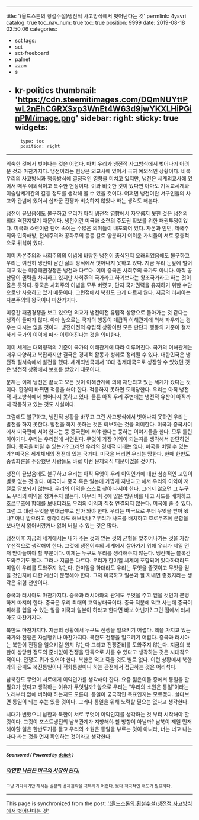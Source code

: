 
---
title: '(올드스톤의 횡설수설)냉전적 사고방식에서 벗어난다는 것'
permlink: 4ysvri
catalog: true
toc_nav_num: true
toc: true
position: 9999
date: 2019-08-18 02:50:06
categories:
- sct
tags:
- sct
- sct-freeboard
- palnet
- zzan
- s
- kr-politics
thumbnail: 'https://cdn.steemitimages.com/DQmNUYttPwL2nEhCGRXSxp3WnEt4W63d9jwYKXLHiPGinPM/image.png'
sidebar:
    right:
        sticky: true
widgets:
    -
        type: toc
        position: right
---


익숙한 것에서 벗어나는 것은 어렵다. 마치 우리가 냉전적 사고방식에서 벗어나기 어려운 것과 마찬가지다. 냉전이라는 현상은 외교사에 있어서 극히 예외적인 상황이다. 비록 우리의 사고방식과 행동방식에 결정적인 영향을 미치고 있지만, 냉전은 세계외교사에 있어서 매우 예외적이고 특수한 현상이다. 이와 비슷한 것이 있다면 아마도 기독교세계와 이슬람세계간의 갈등 정도를 생각해 볼 수 있을 것이다. 어쩌면 냉전이란 서구인들의 사고와 관념에 있어서 십자군 전쟁과 비슷하지 않았나 하는 생각도 해본다.

냉전이 끝났음에도 불구하고 우리가 아직 냉전적 영향에서 자유롭지 못한 것은 냉전의 최대 격전지였기 때문이다. 냉전이란 미국과 소련의 주도권 확보를 위한 패권투쟁이었다. 미국과 소련이란 단어 속에는 수많은 의미들이 내포되어 있다. 자본과 인민, 제국주의와 민족해방, 전체주의와 공화주의 등등 칼로 양분하기 어려운 가치들이 서로 중층적으로 뒤섞여 있다.

이미 자본주의와 사회주의의 이념에 바탕한 냉전이 종식된지 오래되었음에도 불구하고 우리는 여전히 냉전이 남긴 삶의 방식에서 벗어나지 못하고 있다. 지금 우리 눈앞에 벌어지고 있는 미중패권경쟁은 냉전과 다르다. 이미 중국은 사회주의 국가도 아니다. 아직 공산당이 권력을 차지하고 있지만 사회주의 국가라고 하기보다는 왕조국가라고 하는 것이 옳은 듯하다. 중국은 사회주의 이념을 모두 버렸고, 단지 국가권력을 유지하기 위한 수단으로만 사용하고 있기 때문이다. 그런점에서 북한도 크게 다르지 않다. 지금의 러시아는 자본주의의 왕국이나 마찬가지다.

미중간 패권경쟁을 보고 있으면 외교가 냉전이전 유럽적 상황으로 돌아가는 것 같다는 생각이 들때가 많다. 아마 앞으로는 국가의 행동이 계급적 이해관계에 의해 좌우되는 경우는 다시는 없을 것이다. 냉전이전의 유럽적 상황이란 모든 판단과 행동의 기준이 철저하게 국가의 이익에 따라 이루어진다는 것을 의미한다.

이미 세계는 대외정책의 기준이 국가의 이해관계에 따라 이루어진다. 국가의 이해관계는 매우 다양하고 복잡하지만 결국은 경제적 활동과 성취로 정리될 수 있다. 대한민국은 냉전적 질서속에서 발전을 했다. 세계최빈국에서 10대 경제대국으로 성장할 수 있었던 것은 냉전적 상황에서 보호를 받았기 때문이다.

문제는 이제 냉전은 끝났고 모든 것이 이해관계에 의해 재단되고 있는 세계가 왔다는 것이다. 환경이 바뀌면 적응을 해야 한다. 적응하지 못하면 도태당한다. 우리는 아직 냉전적 사고방식에서 벗어나지 못하고 있다. 물론 아직 우리 주변에는 냉전적 유산이 아직까지 작동하고 있는 것도 사실이다.

그럼에도 불구하고, 냉전적 상황을 바꾸고 그런 사고방식에서 벗어나지 못하면 우리는 발전을 하지 못한다. 발전을 하지 못하는 것은 퇴보하는 것을 의미한다. 미국과 중국사이에서 미국편에 서야 한다는 둥 중국편에 서야 한다는 둥하는 이야기들을 한다. 모두 틀린 이야기다. 우리는 우리편에 서면된다. 무엇이 가장 이익이 되는지를 생각해서 판단하면 된다. 중국을 버릴 수 있는가? 그러면 우리의 경제적 미래는 없다. 미국을 버릴 수 있는가? 미국은 세계체제의 정점에 있는 국가다. 미국을 버리면 우리는 망한다. 한때 한반도 중립화론을 주장했던 사람들도 바로 이런 문제의식 때문이었을 것이다.

냉전이 끝났음에도 불구하고 우리는 아직 무엇이 우리 이익인가에 대한 심층적인 고민이 별로 없는 것 같다. 미국이나 중국 혹은 일본에 가깝게 지낸다고 해서 우리의 이익이 저절로 담보되지 않는다. 우리의 이익을 스스로 찾아 나서야 한다. 그러지 않으면 그 누구도 우리의 이익을 챙겨주지 않는다. 아무리 미국에 많은 방위비를 내고 사드를 배치하고 호르무즈에 함대를 보내더라도 우리의 이익과 직접 연결되지 않는다. 미국에 줄 수 있다. 그럼 그 대신 무엇을 반대급부로 받아 와야 한다. 우리는 미국으로 부터 무엇을 받아 왔나? 아니 받으려고 생각이라도 해보았나 ? 우리가 사드를 배치하고 호로무즈에 군함을 보내면서 잃어버렸거나 잃어 버릴 수 있는 것은 많다.

냉전이후 지금의 세계에서는 내가 주는 것과 얻는 것의 균형을 맞추어나가는 것을 가장 우선적으로 생각해야 한다. 그것에 냉전이후의 세계에서 살아가기 위해 우리가 제일 먼저 받아들여야 할 부분이다. 이제는 누구도 우리를 생각해주지 않는다. 냉전때는 블록간 도와주기도 했다. 그러나 지금은 다르다. 우리가 한미일 체제에 포함되어 있다하더라도 미일이 우리를 도와주지 않는다. 한미일을 하더라도 우리는 무엇을 줄것이고 무엇을 얻을 것인지에 대한 계산이 분명해야 한다. 그저 미국하고 일본과 잘 지내면 좋겠지라는 생각은 위험 천만이다.

중국과 러시아도 마찬가지다. 중국과 러시아와의 관계도 무엇을 주고 얻을 것인지 분명하게 따져야 한다. 중국은 우리 최대의 교역상대국이다. 중국 덕분에 먹고 사는데 중국이 피해를 입을 수 있는 일을 미국과 일본이 하라고 한다면 바보 아닌가? 그런 점에서 러시아도 마찬가지다.

북한도 마찬가지다. 지금의 상황에서 누구도 전쟁을 일으키기 어렵다. 핵을 가지고 있는 국가와 전쟁은 자살행위나 마찬가지다. 북한도 전쟁을 일으키기 어렵다. 중국과 러시아는 북한이 전쟁을 일으키길 원치 않는다 그리고 전쟁준비를 도와주지 않는다. 지금의 북한이 상당한 정도의 준비없이 전쟁을 단독으로 치를 수 있다고 생각하는 것은 시대착오적이다. 전쟁도 뭐가 있어야 한다. 북한은 먹고 죽을 것도 별로 없다. 이런 상황에서 북한과의 관계도 북진통일이니 적화통일이니 하는 관점에서 접근하는 것은 어리석다.

남북한도 무엇이 서로에게 이익인가를 생각해야 한다. 요즘 젊은이들 중에서 통일을 할 필요가 없다고 생각하는 이유가 무엇일까? 앞으로 우리는 “우리의 소원은 통일”이라는 노래부터 없애 버려야 하는지도 모른다. 통일이 궁극적인 목표인지는 모르겠다. 살다보면 통일이 되는 수는 있을 것이다. 그러나 통일을 위해 노력할 필요는 없다고 생각한다.

시대가 변했으니 남한과 북한이 서로 무엇이 이익인지를 생각하는 것 부터 시작해야 할 것이다. 그것이 포스트냉전의 남북관계가 지향해야 할 방향이 아닐까? 남북이 제일 먼저 해야할 일은 한반도기를 들고 우리의 소원은 통일을 부르는 것이 아니라, 너는 너고 나는 나다 라는 것을 먼저 확인하는 것이라고 생각한다.

---

#####  <sub> **Sponsored ( Powered by [dclick](https://www.dclick.io) )** </sub>
##### [막연한 낙관은 비극의 서장이 된다. ](https://api.dclick.io/v1/c?x=eyJhbGciOiJIUzI1NiIsInR5cCI6IkpXVCJ9.eyJjIjoib2xkc3RvbmUiLCJzIjoiNHlzdnJpIiwiYSI6WyJ0LTIwMTciXSwidXJsIjoiaHR0cDovL29sZHN0b25lLmRvdGhvbWUuY28ua3IvZ3NvbWlhLWRlbnVuY2lhdGlvbi1uby10aW1lLyIsImlhdCI6MTU2NjA5NjkyOSwiZXhwIjoxODgxNDU2OTI5fQ.b4zVWAqpDvHikRCvTJEvSpGiD4k_F28SWYARqBXfbRw)
<sup>그냥 기다리기만 해서는 일본의 경제침략을 극복하기 어렵다. 보다 적극적인 태도가 필요하다.</sup>


- - -

This page is synchronized from the post: ['(올드스톤의 횡설수설)냉전적 사고방식에서 벗어난다는 것'](https://steemit.com/@oldstone/4ysvri)

